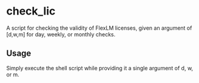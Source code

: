 # check_lic
A script for checking the validity of FlexLM licenses, given an argument of [d,w,m] for day, weekly, or monthly checks.

## Usage
Simply execute the shell script while providing it a single argument of d, w, or m.


